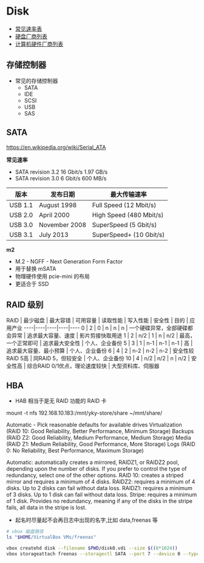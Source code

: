 # Disk

* [常见速率表](https://en.wikipedia.org/wiki/List_of_device_bit_rates)
* [硬盘厂商列表](https://en.wikipedia.org/wiki/List_of_defunct_hard_disk_manufacturers)
* [计算机硬件厂商列表](https://en.wikipedia.org/wiki/List_of_computer_hardware_manufacturers)

## 存储控制器

* 常见的存储控制器
  * SATA
  * IDE
  * SCSI
  * USB
  * SAS

## SATA

https://en.wikipedia.org/wiki/Serial_ATA

__常见速率__

* SATA revision 3.2	16 Gbit/s	1.97 GB/s
* SATA revision 3.0	6 Gbit/s	600 MB/s

版本 | 发布日期 | 最大传输速率
----|---------|-----------
USB 1.1 |	August 1998   |	Full Speed (12 Mbit/s)
USB 2.0 |	April 2000    |	High Speed (480 Mbit/s)
USB 3.0 |	November 2008 |	SuperSpeed (5 Gbit/s)
USB 3.1 |	July 2013     |	SuperSpeed+ (10 Gbit/s)

__m2__

* M.2 - NGFF - Next Generation Form Factor
* 用于替换 mSATA
* 物理硬件使用 pcie-mini 的布局
* 更适合于 SSD

## RAID 级别

RAID | 最少磁盘 | 最大容错 | 可用容量 | 读取性能 | 写入性能 | 安全性 | 目的 | 应用产业
----|----|----|----|----
0 | 2 | 0 | n | n | n | 一个硬碟异常，全部硬碟都会异常 | 追求最大容量、速度 | 影片剪接快取用途
1 | 2 | n/2 | 1 | n | n/2 | 最高，一个正常即可 | 追求最大安全性 | 个人、企业备份
5 | 3 | 1 | n-1 | n-1 | n-1 | 高 | 追求最大容量、最小预算 | 个人、企业备份
6 | 4 | 2 | n-2 | n-2 | n-2 | 安全性较RAID 5高 | 同RAID 5，但较安全 | 个人、企业备份
10 | 4 | n/2 | n/2 | n | n/2 | 安全性高 | 综合RAID 0/1优点，理论速度较快 | 大型资料库、伺服器

## HBA

* HAB 相当于是无 RAID 功能的 RAID 卡


mount -t nfs 192.168.10.183:/mnt/yky-store/share ~/mnt/share/

Automatic - Pick reasonable defaults for available drives
Virtualization (RAID 10: Good Reliability, Better Performance, Minimum Storage)
Backups (RAID Z2: Good Reliability, Medium Performance, Medium Storage)
Media (RAID Z1: Medium Reliability, Good Performance, More Storage)
Logs (RAID 0: No Reliability, Best Performance, Maximum Storage)

Automatic: automatically creates a mirrored, RAIDZ1, or RAIDZ2 pool, depending upon the number of disks. If you prefer to control the type of redundancy, select one of the other options.
RAID 10: creates a striped mirror and requires a minimum of 4 disks.
RAIDZ2: requires a minimum of 4 disks. Up to 2 disks can fail without data loss.
RAIDZ1: requires a minimum of 3 disks. Up to 1 disk can fail without data loss.
Stripe: requires a minimum of 1 disk. Provides no redundancy, meaning if any of the disks in the stripe fails, all data in the stripe is lost.

* 起名时尽量起不会再日志中出现的名字,比如 data,freenas 等



```bash
# vbox 磁盘路径
ls "$HOME/VirtualBox VMs/freenas"

vbox createhd disk --filename $PWD/disk0.vdi --size $((8*1024))
vbox storageattach freenas --storagectl SATA --port 7 --device 0 --type hdd --medium $PWD/disk1.vdi
```
